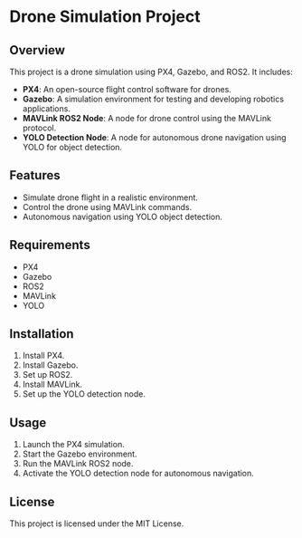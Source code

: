 # Drone Simulation Project

## Overview
This project is a drone simulation using PX4, Gazebo, and ROS2. It includes:

- **PX4**: An open-source flight control software for drones.
- **Gazebo**: A simulation environment for testing and developing robotics applications.
- **MAVLink ROS2 Node**: A node for drone control using the MAVLink protocol.
- **YOLO Detection Node**: A node for autonomous drone navigation using YOLO for object detection.

## Features
- Simulate drone flight in a realistic environment.
- Control the drone using MAVLink commands.
- Autonomous navigation using YOLO object detection.

## Requirements
- PX4
- Gazebo
- ROS2
- MAVLink
- YOLO

## Installation
1. Install PX4.
2. Install Gazebo.
3. Set up ROS2.
4. Install MAVLink.
5. Set up the YOLO detection node.

## Usage
1. Launch the PX4 simulation.
2. Start the Gazebo environment.
3. Run the MAVLink ROS2 node.
4. Activate the YOLO detection node for autonomous navigation.

## License
This project is licensed under the MIT License.





